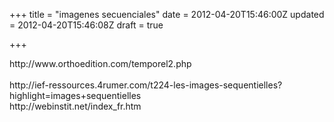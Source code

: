 +++
title = "imagenes secuenciales"
date = 2012-04-20T15:46:00Z
updated = 2012-04-20T15:46:08Z
draft = true

+++

<div dir="ltr" style="text-align: left;" trbidi="on">http://www.orthoedition.com/temporel2.php<br /><br />http://ief-ressources.4rumer.com/t224-les-images-sequentielles?highlight=images+sequentielles <br />http://webinstit.net/index_fr.htm</div>
